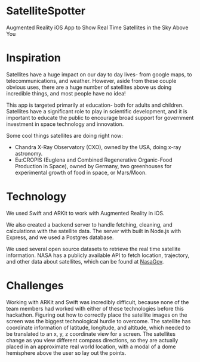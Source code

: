 # SatelliteSpotter

Augmented Reality iOS App to Show Real Time Satellites in the Sky Above You

# Inspiration

Satellites have a huge impact on our day to day lives- from google maps, to telecommunications, and weather. However, aside from these couple obvious uses, there are a huge number of satellites above us doing incredible things, and most people have no idea!

This app is targeted primarily at education- both for adults and children. Satellites have a significant role to play in scientific development, and it is important to educate the public to encourage broad support for government investment in space technology and innovation.

Some cool things satellites are doing right now:
- Chandra X-Ray Observatory (CXO), owned by the USA, doing x-ray astronomy.
- Eu:CROPIS (Euglena and Combined Regenerative Organic-Food Production in Space), owned by Germany, two greenhouses for experimental growth of food in space, or Mars/Moon.

# Technology

We used Swift and ARKit to work with Augmented Reality in iOS.

We also created a backend server to handle fetching, cleaning, and calculations with the satellite data. The server with built in Node.js with Express, and we used a Postgres database.

We used several open source datasets to retrieve the real time satellite information. NASA has a publicly available API to fetch location, trajectory, and other data about satellites, which can be found at [NasaGov](https://api.nasa.gov/).

# Challenges

Working with ARKit and Swift was incredibly difficult, because none of the team members had worked with either of these technologies before this hackathon. Figuring out how to correctly place the satellite images on the screen was the biggest technological hurdle to overcome. The satellite has coordinate information of latitude, longitude, and altitude, which needed to be translated to an x, y, z coordinate view for a screen. The satellites change as you view different compass directions, so they are actually placed in an approximate real world location, with a modal of a dome hemisphere above the user so lay out the points.
